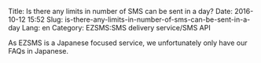 Title: Is there any limits in number of SMS can be sent in a day?
Date: 2016-10-12 15:52
Slug: is-there-any-limits-in-number-of-sms-can-be-sent-in-a-day
Lang: en
Category: EZSMS:SMS delivery service/SMS API

As EZSMS is a Japanese focused service, we unfortunately only have our FAQs in Japanese.